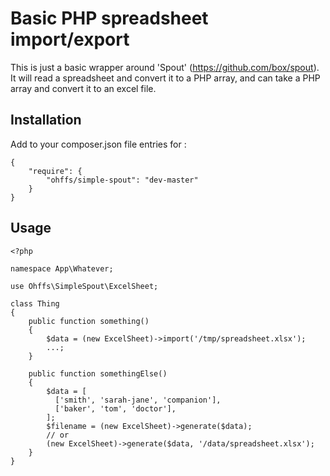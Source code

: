 # Basic PHP spreadsheet import/export

This is just a basic wrapper around 'Spout' (https://github.com/box/spout). It will read a spreadsheet
and convert it to a PHP array, and can take a PHP array and convert it to an excel file.

## Installation

Add to your composer.json file entries for :

```
{
    "require": {
        "ohffs/simple-spout": "dev-master"
    }
}
```

## Usage

```
<?php

namespace App\Whatever;

use Ohffs\SimpleSpout\ExcelSheet;

class Thing
{
    public function something()
    {
        $data = (new ExcelSheet)->import('/tmp/spreadsheet.xlsx');
        ...;
    }

    public function somethingElse()
    {
        $data = [
          ['smith', 'sarah-jane', 'companion'],
          ['baker', 'tom', 'doctor'],
        ];
        $filename = (new ExcelSheet)->generate($data);
        // or
        (new ExcelSheet)->generate($data, '/data/spreadsheet.xlsx');
    }
}
```

